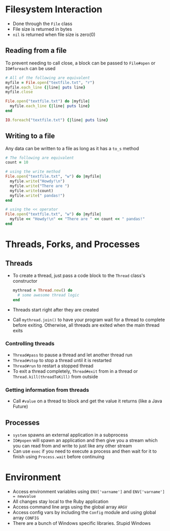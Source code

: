 # Filesystem Interaction
- Done through the `File` class
- File size is returned in bytes
- `nil` is returned when file size is zero(0)
## Reading from a file
To prevent needing to call close, a block can be passed to `File#open` or `IO#foreach` can be used

```ruby
# All of the following are equivalent
myfile = File.open("textfile.txt", "r")
myfile.each_line {|line| puts line}
myfile.close

File.open("textfile.txt") do |myfile|
  myfile.each_line {|line| puts line}
end

IO.foreach("textfile.txt") {|line| puts line}
```
## Writing to a file
Any data can be written to a file as long as it has a `to_s` method

```ruby
# The following are equivalent
count = 10

# using the write method
File.open("textfile.txt", "w") do |myfile|
  myfile.write("Howdy!\n")
  myfile.write("There are ")
  myfile.write(count)
  myfile.write(" pandas!")
end

# using the << operator
File.open("textfile.txt", "w") do |myfile|
  myfile << "Howdy!\n" << "There are " << count << " pandas!"
end
```
# Threads, Forks, and Processes
## Threads
- To create a thread, just pass a code block to the `Thread` class's constructor

  ```ruby
  mythread = Thread.new() do
    # some awesome thread logic
  end
  ```
- Threads start right after they are created
- Call `mythread.join()` to have your program wait for a thread to complete before exiting. Otherwise, all threads are exited when the main thread exits
### Controlling threads
- `Thread#pass` to pause a thread and let another thread run
- `Thread#stop` to stop a thread until it is restarted
- `Thread#run` to restart a stopped thread
- To exit a thread completely, `Thread#exit` from in a thread or `Thread.kill(threadToKill)` from outside
### Getting information from threads
- Call `#value` on a thread to block and get the value it returns (like a Java Future)
## Processes
- `system` spawns an external application in a subprocess
- `IO#popen` will spawn an application and then give you a stream which you can read from and write to just like any other stream
- Can use `exec` if you need to execute a process and then wait for it to finish using `Process.wait` before continuing
# Environment
- Access environment variables using `ENV['varname']` and `ENV['varname'] = newvalue`
- All changes stay local to the Ruby application
- Access command line args using the global array `ARGV`
- Access config vars by including the `Config` module and using global array `CONFIG`
- There are a bunch of Windows specific libraries. Stupid Windows
